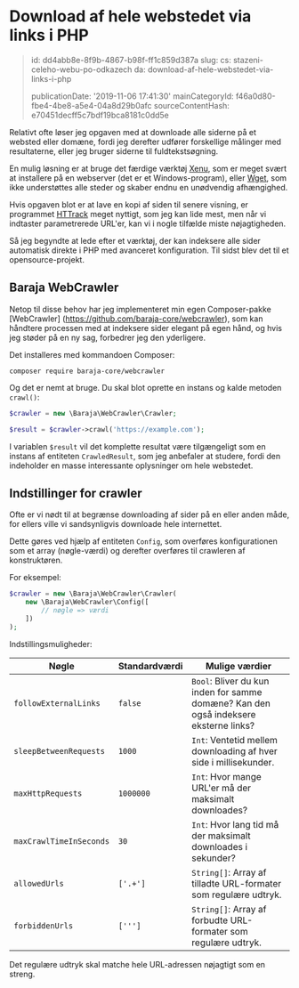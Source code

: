 Download af hele webstedet via links i PHP
==========================================

> id: dd4abb8e-8f9b-4867-b98f-ff1c859d387a
> slug:
> 	cs: stazeni-celeho-webu-po-odkazech
> 	da: download-af-hele-webstedet-via-links-i-php
> 
> publicationDate: '2019-11-06 17:41:30'
> mainCategoryId: f46a0d80-fbe4-4be8-a5e4-04a8d29b0afc
> sourceContentHash: e70451decff5c7bdf19bca8181c0dd5e

Relativt ofte løser jeg opgaven med at downloade alle siderne på et websted eller domæne, fordi jeg derefter udfører forskellige målinger med resultaterne, eller jeg bruger siderne til fuldtekstsøgning.

En mulig løsning er at bruge det færdige værktøj [Xenu](http://home.snafu.de/tilman/xenulink.html), som er meget svært at installere på en webserver (det er et Windows-program), eller [Wget](https://www.gnu.org/software/wget/), som ikke understøttes alle steder og skaber endnu en unødvendig afhængighed.

Hvis opgaven blot er at lave en kopi af siden til senere visning, er programmet [HTTrack](https://www.httrack.com/) meget nyttigt, som jeg kan lide mest, men når vi indtaster parametrerede URL'er, kan vi i nogle tilfælde miste nøjagtigheden.

Så jeg begyndte at lede efter et værktøj, der kan indeksere alle sider automatisk direkte i PHP med avanceret konfiguration. Til sidst blev det til et opensource-projekt.

Baraja WebCrawler
-----------------

Netop til disse behov har jeg implementeret min egen Composer-pakke [WebCrawler] (https://github.com/baraja-core/webcrawler), som kan håndtere processen med at indeksere sider elegant på egen hånd, og hvis jeg støder på en ny sag, forbedrer jeg den yderligere.

Det installeres med kommandoen Composer:

```shell
composer require baraja-core/webcrawler
```

Og det er nemt at bruge. Du skal blot oprette en instans og kalde metoden `crawl()`:

```php
$crawler = new \Baraja\WebCrawler\Crawler;

$result = $crawler->crawl('https://example.com');
```

I variablen `$result` vil det komplette resultat være tilgængeligt som en instans af entiteten `CrawledResult`, som jeg anbefaler at studere, fordi den indeholder en masse interessante oplysninger om hele webstedet.

Indstillinger for crawler
------------------

Ofte er vi nødt til at begrænse downloading af sider på en eller anden måde, for ellers ville vi sandsynligvis downloade hele internettet.

Dette gøres ved hjælp af entiteten `Config`, som overføres konfigurationen som et array (nøgle-værdi) og derefter overføres til crawleren af konstruktøren.

For eksempel:

```php
$crawler = new \Baraja\WebCrawler\Crawler(
    new \Baraja\WebCrawler\Config([
        // nøgle => værdi
    ])
);
```

Indstillingsmuligheder:

| Nøgle | Standardværdi | Mulige værdier |
|-------------------------|---------------|-----------------|
| `followExternalLinks` | `false` | `Bool`: Bliver du kun inden for samme domæne? Kan den også indeksere eksterne links? |
| `sleepBetweenRequests` | `1000` | `Int`: Ventetid mellem downloading af hver side i millisekunder. |
| `maxHttpRequests` | `1000000` | `Int`: Hvor mange URL'er må der maksimalt downloades? |
| `maxCrawlTimeInSeconds` | `30` | `Int`: Hvor lang tid må der maksimalt downloades i sekunder?
| `allowedUrls` | `['.+']` | `String[]`: Array af tilladte URL-formater som regulære udtryk. |
| `forbiddenUrls` | `[''']` | `String[]`: Array af forbudte URL-formater som regulære udtryk. |

Det regulære udtryk skal matche hele URL-adressen nøjagtigt som en streng.
